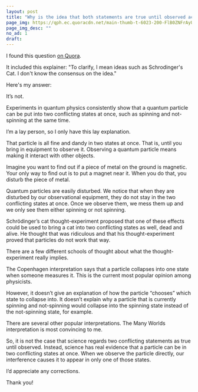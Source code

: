 ```yaml
---
layout: post
title: "Why is the idea that both statements are true until observed acceptable in science?"
page_img: https://qph.ec.quoracdn.net/main-thumb-t-6023-200-FlB0ZNFrAyUAUU8wnH9qyRG8Wrgkh6Th.jpeg
page_img_desc: ""
no_ad: 1
draft: 
---
```


I found this question <a href="https://www.quora.com/Why-is-the-idea-that-both-statements-are-true-until-observed-acceptable-in-science/">on Quora</a>.

It included this explainer: "To clarify, I mean ideas such as Schrodinger's Cat. I don't know the consensus on the idea."

Here's my answer:

It’s not.

Experiments in quantum physics consistently show that a quantum particle can be put into two conflicting states at once, such as spinning and not-spinning at the same time.

I’m a lay person, so I only have this lay explanation.

That particle is all fine and dandy in two states at once. That is, until you bring in equipment to observe it. Observing a quantum particle means making it interact with other objects.

Imagine you want to find out if a piece of metal on the ground is magnetic. Your only way to find out is to put a magnet near it. When you do that, you disturb the piece of metal.

Quantum particles are easily disturbed. We notice that when they are disturbed by our observational equipment, they do not stay in the two conflicting states at once. Once we observe them, we mess them up and we only see them either spinning or not spinning.

Schrödinger’s cat thought-experiment proposed that one of these effects could be used to bring a cat into two conflicting states as well, dead and alive. He thought that was ridiculous and that his thought-experiment proved that particles do not work that way.

There are a few different schools of thought about what the thought-experiment really implies.

The Copenhagen interpretation says that a particle collapses into one state when someone measures it. This is the current most popular opinion among physicists.

However, it doesn’t give an explanation of how the particle “chooses” which state to collapse into. It doesn’t explain why a particle that is currently spinning and not-spinning would collapse into the spinning state instead of the not-spinning state, for example.

There are several other popular interpretations. The Many Worlds interpretation is most convincing to me.

So, it is not the case that science regards two conflicting statements as true until observed. Instead, science has real evidence that a particle can be in two conflicting states at once. When we observe the particle directly, our interference causes it to appear in only one of those states.

I’d appreciate any corrections.

Thank you!
